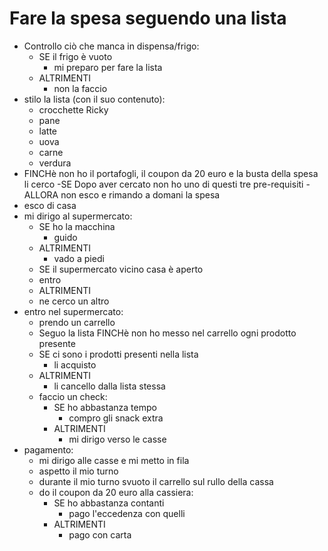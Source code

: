 # Fare la spesa seguendo una lista
- Controllo ciò che manca in dispensa/frigo:
  - SE il frigo è vuoto
    - mi preparo per fare la lista
  - ALTRIMENTI
    - non la faccio
- stilo la lista (con il suo contenuto):
  - crocchette Ricky
  - pane
  - latte
  - uova
  - carne
  - verdura
- FINCHè non ho il portafogli, il coupon da 20 euro e la busta della spesa li cerco
  -SE Dopo aver cercato non ho uno di questi tre pre-requisiti 
  -ALLORA non esco e rimando a domani la spesa
- esco di casa
- mi dirigo al supermercato:
  - SE ho la macchina
    - guido
  - ALTRIMENTI
    - vado a piedi
  - SE il supermercato vicino casa è aperto
   - entro
  - ALTRIMENTI
   - ne cerco un altro
- entro nel supermercato:
  - prendo un carrello
  - Seguo la lista FINCHè non ho messo nel carrello ogni prodotto presente
  -  SE ci sono i prodotti presenti nella lista
     - li acquisto
    - ALTRIMENTI
      - li cancello dalla lista stessa
  - faccio un check:
    - SE ho abbastanza tempo
      - compro gli snack extra
    - ALTRIMENTI
      - mi dirigo verso le casse
- pagamento:
  - mi dirigo alle casse e mi metto in fila
  - aspetto il mio turno
  - durante il mio turno svuoto il carrello sul rullo della cassa
  - do il coupon da 20 euro alla cassiera:
    - SE ho abbastanza contanti
      - pago l'eccedenza con quelli
    - ALTRIMENTI
      - pago con carta
<!-- - smisto i prodotti nella busta della spesa
- esco dal supermercato
- torno a casa -->







